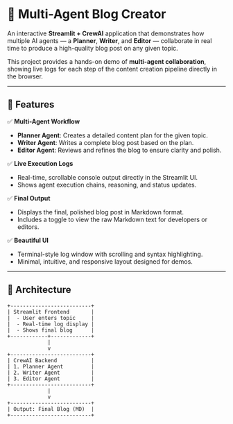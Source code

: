 # 🤖 Multi-Agent Blog Creator

An interactive **Streamlit + CrewAI** application that demonstrates how multiple AI agents — a **Planner**, **Writer**, and **Editor** — collaborate in real time to produce a high-quality blog post on any given topic.

This project provides a hands-on demo of **multi-agent collaboration**, showing live logs for each step of the content creation pipeline directly in the browser.

---

## 🚀 Features

✅ **Multi-Agent Workflow**
- **Planner Agent**: Creates a detailed content plan for the given topic.  
- **Writer Agent**: Writes a complete blog post based on the plan.  
- **Editor Agent**: Reviews and refines the blog to ensure clarity and polish.

✅ **Live Execution Logs**
- Real-time, scrollable console output directly in the Streamlit UI.  
- Shows agent execution chains, reasoning, and status updates.  

✅ **Final Output**
- Displays the final, polished blog post in Markdown format.  
- Includes a toggle to view the raw Markdown text for developers or editors.

✅ **Beautiful UI**
- Terminal-style log window with scrolling and syntax highlighting.  
- Minimal, intuitive, and responsive layout designed for demos.

---

## 🧠 Architecture

```text
+--------------------------+
| Streamlit Frontend       |
|  - User enters topic     |
|  - Real-time log display |
|  - Shows final blog      |
+------------+-------------+
             |
             v
+--------------------------+
| CrewAI Backend           |
| 1. Planner Agent         |
| 2. Writer Agent          |
| 3. Editor Agent          |
+--------------------------+
             |
             v
+--------------------------+
| Output: Final Blog (MD)  |
+--------------------------+
